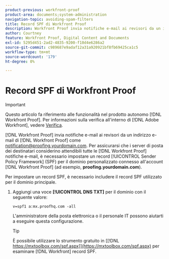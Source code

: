 ```yaml
---
product-previous: workfront-proof
product-area: documents;system-administration
navigation-topic: avoiding-spam-filters
title: Record SPF di Workfront Proof
description: Workfront Proof invia notifiche e-mail ai revisori da un indirizzo e-mail di Workfront Proof come notification@proofing.yourdomain.com. Per assicurarsi che i server di posta dei destinatari considerino attendibili tutte le notifiche e-mail di Workfront Proof, è necessario impostare un record  [!DNL Sender Policy] Framework (SPF) per il dominio personalizzato connesso all'account  [!DNL Workfront Proof]  (ad esempio, proofing.yourdomain.com).
author: Courtney
feature: Workfront Proof, Digital Content and Documents
exl-id: 5295d451-2ad2-4835-9200-f10d4e6286a2
source-git-commit: c989687e9adaf12a31a920921bf8fb69425ca1c5
workflow-type: tm+mt
source-wordcount: '179'
ht-degree: 0%

---
```


# Record SPF di Workfront Proof

>[!IMPORTANT]
>
>Questo articolo fa riferimento alle funzionalità nel prodotto autonomo [!DNL Workfront Proof]. Per informazioni sulla verifica all&#39;interno di [!DNL Adobe Workfront], vedere [Verifica](../../../review-and-approve-work/proofing/proofing.md).

[!DNL Workfront Proof] invia notifiche e-mail ai revisori da un indirizzo e-mail di [!DNL Workfront Proof] come notification@proofing.yourdomain.com. Per assicurarsi che i server di posta dei destinatari considerino attendibili tutte le [!DNL Workfront Proof] notifiche e-mail, è necessario impostare un record [!UICONTROL Sender Policy Framework] (SPF) per il dominio personalizzato connesso all&#39;account [!DNL Workfront Proof] (ad esempio, **proofing.yourdomain.com**).

Per impostare un record SPF, è necessario includere il record SPF utilizzato per il dominio principale.

1. Aggiungi una voce **[!UICONTROL DNS TXT]** per il dominio con il seguente valore:

   `v=spf1 a:mx.proofhq.com -all`

   L&#39;amministratore della posta elettronica o il personale IT possono aiutarti a eseguire questa configurazione.

   >[!TIP]
   >
   >È possibile utilizzare lo strumento gratuito in [[!DNL https://mxtoolbox.com/spf.aspx]](https://mxtoolbox.com/spf.aspx) per esaminare [!DNL Workfront] record SPF.
